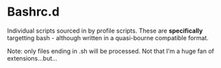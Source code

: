 # Bashrc.d

Individual scripts sourced in by profile scripts.  These are **specifically** targetting
bash - although written in a quasi-bourne compatible format.

Note: only files ending in .sh will be processed.  Not that I'm a huge fan of extensions...but...
